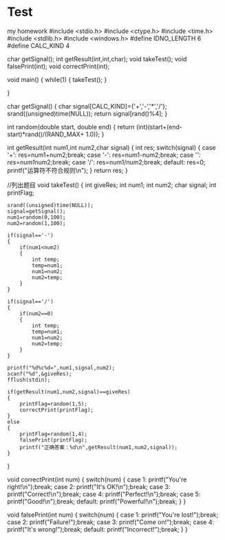 # Test
my homework
#include <stdio.h>
#include <ctype.h>
#include <time.h>
#include <stdlib.h>
#include <windows.h>
#define IDNO_LENGTH 6
#define CALC_KIND 4
 
char getSignal();
int getResult(int,int,char);
void takeTest();
void falsePrint(int);
void correctPrint(int);
 

void main()
{
    while(1)
    {
        takeTest();
    }
     
}
 

char getSignal()
{
    char signal[CALC_KIND]={'+','-','*','/'};
    srand((unsigned)time(NULL));
    return signal[rand()%4];
}
 

int random(double start, double end)
{
    return (int)(start+(end-start)*rand()/(RAND_MAX+ 1.0));
}
 

int getResult(int num1,int num2,char signal)
{
    int res;
    switch(signal)
    {
    case '+':
        res=num1+num2;break;
    case '-':
        res=num1-num2;break;
    case '*':
        res=num1*num2;break;
    case '/':
        res=num1/num2;break;
    default:
        res=0;
        printf("运算符不符合规则\n");
    }
    return res;
}
 
//列出题目
void takeTest()
{
    int giveRes;
    int num1;
    int num2;
    char signal;
    int printFlag;
 
    srand((unsigned)time(NULL));
    signal=getSignal();
    num1=random(0,100);
    num2=random(1,100);
 
    if(signal=='-')
    {
        if(num1<num2)
        {
            int temp;
            temp=num1;
            num1=num2;
            num2=temp;
        }
    }
 
    if(signal=='/')
    {
        if(num2==0)
        {
            int temp;
            temp=num1;
            num1=num2;
            num2=temp;
        }
    }
 
    printf("%d%c%d=",num1,signal,num2);
    scanf("%d",&giveRes);
    fflush(stdin);
 
    if(getResult(num1,num2,signal)==giveRes)
    {
        printFlag=random(1,5);
        correctPrint(printFlag);
    }
    else
    {
        printFlag=random(1,4);
        falsePrint(printFlag);
        printf("正确答案：%d\n",getResult(num1,num2,signal));
    }
}
 
void correctPrint(int num)
{
    switch(num)
    {
    case 1:
        printf("You're right!\n");break;
    case 2:
        printf("It's OK!\n");break;
    case 3:
        printf("Correct!\n");break;
    case 4:
        printf("Perfect!\n");break;
    case 5:
        printf("Good!\n");break;
    default:
        printf("Powerful!\n");break;
    }
}
 
void falsePrint(int num)
{
    switch(num)
    {
    case 1:
        printf("You're lost!");break;
    case 2:
        printf("Failure!");break;
    case 3:
        printf("Come on!");break;
    case 4:
        printf("It's wrong!");break;
    default:
        printf("Incorrect!");break;
    }
}
